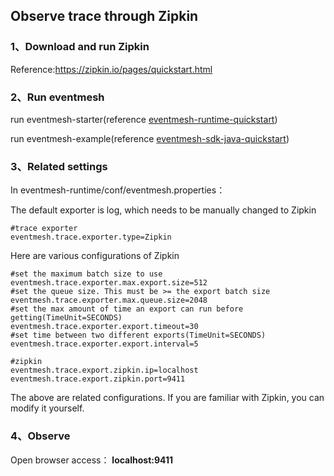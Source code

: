 ## Observe trace through Zipkin

### 1、Download and run Zipkin

Reference:https://zipkin.io/pages/quickstart.html



### 2、Run eventmesh

run eventmesh-starter(reference [eventmesh-runtime-quickstart](eventmesh-runtime-quickstart.md))

run eventmesh-example(reference [eventmesh-sdk-java-quickstart](eventmesh-sdk-java-quickstart.md))



### 3、Related settings

In eventmesh-runtime/conf/eventmesh.properties：

The default exporter is log, which needs to be manually changed to Zipkin

```properties
#trace exporter
eventmesh.trace.exporter.type=Zipkin
```
Here are various configurations of Zipkin
```properties
#set the maximum batch size to use
eventmesh.trace.exporter.max.export.size=512
#set the queue size. This must be >= the export batch size
eventmesh.trace.exporter.max.queue.size=2048
#set the max amount of time an export can run before getting(TimeUnit=SECONDS)
eventmesh.trace.exporter.export.timeout=30
#set time between two different exports(TimeUnit=SECONDS)
eventmesh.trace.exporter.export.interval=5

#zipkin
eventmesh.trace.export.zipkin.ip=localhost
eventmesh.trace.export.zipkin.port=9411
```

The above are related configurations. If you are familiar with Zipkin, you can modify it yourself.



### 4、Observe

Open browser access： **localhost:9411** 